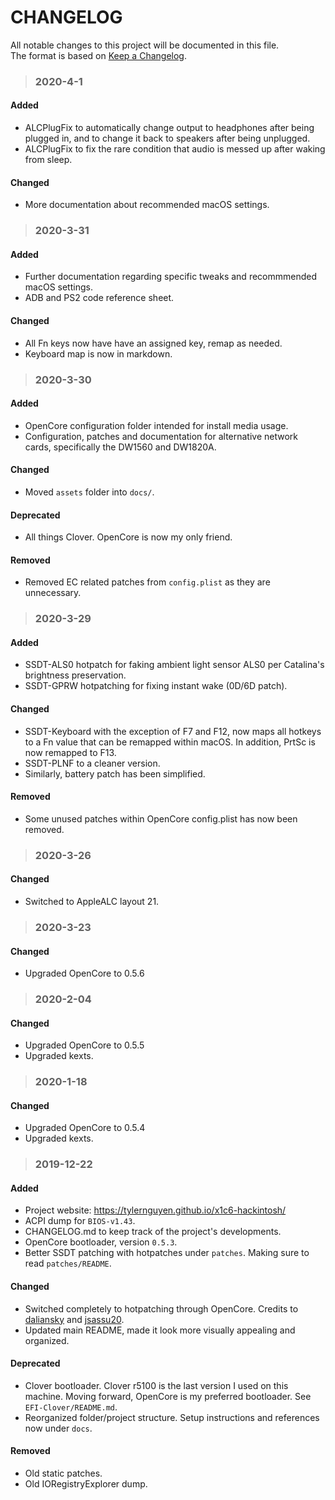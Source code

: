 # CHANGELOG
All notable changes to this project will be documented in this file.  
The format is based on [Keep a Changelog](https://keepachangelog.com/en/1.0.0/).

> ### 2020-4-1
#### Added
* ALCPlugFix to automatically change output to headphones after being plugged in, and to change it back to speakers after being unplugged.    
* ALCPlugFix to fix the rare condition that audio is messed up after waking from sleep.  
#### Changed
* More documentation about recommended macOS settings.  

> ### 2020-3-31
#### Added
* Further documentation regarding specific tweaks and recommmended macOS settings. 
* ADB and PS2 code reference sheet.   
#### Changed
* All Fn keys now have have an assigned key, remap as needed. 
* Keyboard map is now in markdown. 

> ### 2020-3-30
#### Added
* OpenCore configuration folder intended for install media usage.  
* Configuration, patches and documentation for alternative network cards, specifically the DW1560 and DW1820A.  
#### Changed
* Moved `assets` folder into `docs/`.  
#### Deprecated
* All things Clover. OpenCore is now my only friend.  
#### Removed
* Removed EC related patches from `config.plist` as they are unnecessary.

> ### 2020-3-29
#### Added
* SSDT-ALS0 hotpatch for faking ambient light sensor ALS0 per Catalina's brightness preservation.  
* SSDT-GPRW hotpatching for fixing instant wake (0D/6D patch).  
#### Changed
* SSDT-Keyboard with the exception of F7 and F12, now maps all hotkeys to a Fn value that can be remapped within macOS. In addition, PrtSc is now remapped to F13.
* SSDT-PLNF to a cleaner version.
* Similarly, battery patch has been simplified.
#### Removed
* Some unused patches within OpenCore config.plist has now been removed.

> ### 2020-3-26
#### Changed
* Switched to AppleALC layout 21.   

> ### 2020-3-23
#### Changed
* Upgraded OpenCore to 0.5.6

> ### 2020-2-04
#### Changed
* Upgraded OpenCore to 0.5.5
* Upgraded kexts.  

> ### 2020-1-18
#### Changed
* Upgraded OpenCore to 0.5.4  
* Upgraded kexts.  

> ### 2019-12-22
#### Added
* Project website: https://tylernguyen.github.io/x1c6-hackintosh/  
* ACPI dump for `BIOS-v1.43`.  
* CHANGELOG.md to keep track of the project's developments.  
* OpenCore bootloader, version `0.5.3`.  
* Better SSDT patching with hotpatches under `patches`. Making sure to read `patches/README`.  
#### Changed
* Switched completely to hotpatching through OpenCore. Credits to [daliansky](https://github.com/daliansky) and [jsassu20](https://github.com/jsassu20).  
* Updated main README, made it look more visually appealing and organized.
#### Deprecated
* Clover bootloader. Clover r5100 is the last version I used on this machine. Moving forward, OpenCore is my preferred bootloader. See `EFI-Clover/README.md`.  
* Reorganized folder/project structure. Setup instructions and references now under `docs`.  
#### Removed
* Old static patches.  
* Old IORegistryExplorer dump.